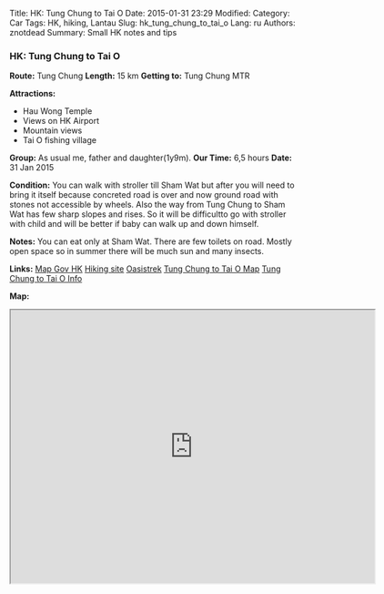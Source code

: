 Title: HK: Tung Chung to Tai O
Date: 2015-01-31 23:29
Modified: 
Category: Car
Tags: HK,  hiking,  Lantau
Slug: hk_tung_chung_to_tai_o
Lang: ru
Authors: znotdead
Summary: Small HK notes and tips

### HK: Tung Chung to Tai O

**Route:** Tung Chung
**Length:** 15 km
**Getting to:** Tung Chung MTR

**Attractions:**
- Hau Wong Temple
- Views on HK Airport
- Mountain views
- Tai O fishing village

**Group:** As usual me, father and daughter(1y9m).
**Our Time:** 6,5 hours
**Date:** 31 Jan 2015

**Condition:**
You can walk with stroller till Sham Wat but after you will need to bring it itself because concreted road is over and now ground road with stones not accessible by wheels. Also the way from Tung Chung to Sham Wat has few sharp slopes and rises. So it will be difficultto go with stroller with child and will be better if baby can walk up and down himself.

**Notes:**
You can eat only at Sham Wat. There are few toilets on road. Mostly open space so in summer there will be much sun and many insects.

**Links:**
[Map Gov HK](http://www2.map.gov.hk/gih3/view/index.jsp)
[Hiking site](http://hiking.gov.hk/eng)
[Oasistrek](http://www.oasistrek.com)
[Tung Chung to Tai O Map](http://www.discoverhongkong.com/common/images/see-do/great-outdoors/maps/map-05-tungchung.pdf)
[Tung Chung to Tai O Info](http://www.discoverhongkong.com/eng/see-do/great-outdoors/hikes/tung-chung-to-tai-o-hike.jsp)

**Map:**
<iframe src="https://www.google.com/maps/d/embed?mid=zLClmVqlU_kM.kAIE6Yl0B49Y" width="640" height="480"></iframe>
